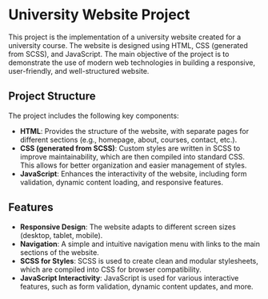 # University Website Project

This project is the implementation of a university website created for a university course. The website is designed using HTML, CSS (generated from SCSS), and JavaScript. The main objective of the project is to demonstrate the use of modern web technologies in building a responsive, user-friendly, and well-structured website.

## Project Structure

The project includes the following key components:

- **HTML**: Provides the structure of the website, with separate pages for different sections (e.g., homepage, about, courses, contact, etc.).
- **CSS (generated from SCSS)**: Custom styles are written in SCSS to improve maintainability, which are then compiled into standard CSS. This allows for better organization and easier management of styles.
- **JavaScript**: Enhances the interactivity of the website, including form validation, dynamic content loading, and responsive features.

## Features

- **Responsive Design**: The website adapts to different screen sizes (desktop, tablet, mobile).
- **Navigation**: A simple and intuitive navigation menu with links to the main sections of the website.
- **SCSS for Styles**: SCSS is used to create clean and modular stylesheets, which are compiled into CSS for browser compatibility.
- **JavaScript Interactivity**: JavaScript is used for various interactive features, such as form validation, dynamic content updates, and more.
